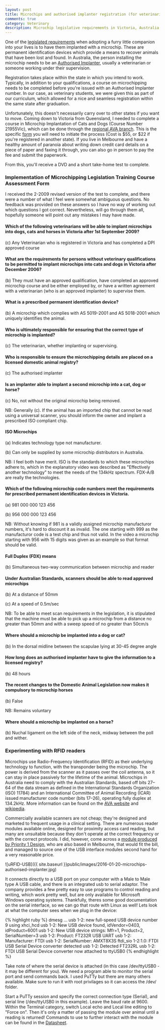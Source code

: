 ```yaml
---
layout: post
title: Microchips and authorised implanter registration (for veterinarians in Victoria, Australia)
comments: true
category: Veterinary
description: Microchip legislative requirements in Victoria, Australia, going through the test for veterinarians and experimenting with a custom FDX-B reader.
---
```


One of the <a href="http://agriculture.vic.gov.au/pets/registration-legislation-and-permits/Microchipping-of-Dogs,-Cats-and-Horses">legislated requirements</a> when adopting a furry little companion into your lives is to have them implanted with a microchip. These are permanent identification devices which provide a means to recover animals that have been lost and found. In Australia, the person installing the microchip needs to be an <a href="http://agriculture.vic.gov.au/pets/registration-legislation-and-permits/Microchipping-of-Dogs,-Cats-and-Horses/microchipping-information-for-authorised-implanters">Authorised Implanter</a>, usually a veterinarian or someone working under their supervision. 

<!--break-->

Registration takes place within the state in which you intend to work. Typically, in addition to your qualifications, a course on microchipping needs to be completed before you're issued with an Authorised Implanter number. In our case, as veterinary students, we were given this as part of our curriculum, which allowed for a nice and seamless registration within the same state after graduation.

Unfortunately, this doesn't necessarily carry over to other states if you want to move. Coming down to Victoria from Queensland, I needed to complete a course in Microchip Implantation of Cats and Dogs (Course Number 21955Vic), which can be done through the <a href="http://www.ava.com.au/about-us/my-ava-group/divisions-and-branches/victoria-0">regional AVA branch</a>. This is the specific <a href="http://www.ava.com.au/sites/default/files/Microchip%20Accreditation%20Registration%20Form.pdf">form</a> you will need to initiate the process (Cost is $55, or $22 if you're registered in another state). If you live in Melbourne and have a healthy amount of paranoia about writing down credit card details on a piece of paper and faxing it through, you can also go in person to pay the fee and submit the paperwork. 

From this, you'll receive a DVD and a short take-home test to complete.

### Implementation of Microchipping Legislation Training Course Assessment Form

I received the 2-2009 revised version of the test to complete, and there were a number of what I feel were somewhat ambiguous questions. No feedback was provided on these answers so I have no way of working out which questions I got correct. Nevertheless, will go through them all, hopefully someone will point out any mistakes I may have made. 

#### Which of the following veterinarians will be able to implant microchips into dogs, cats and horses in Victoria after 1st September 2009?

(c) Any Veterinarian who is registered in Victoria and has completed a DPI approved course

#### What are the requirements for persons without veterinary qualifications to be permitted to implant microchips into cats and dogs in Victoria after December 2006?

(b) They must have an approved qualification, have completed an approved microchip course and be either employed by, or have a written agreement with a veterinarian (who is an approved implanter) to supervise them.

#### What is a prescribed permanent identification device?

(b) A microchip which complies with AS 5019-2001 and AS 5018-2001 which uniquely identifies the animal.

#### Who is ultimately responsible for ensuring that the correct type of microchip is implanted?

(c) The veterinarian, whether implanting or supervising.

#### Who is responsible to ensure the microchipping details are placed on a licensed domestic animal registry?

(c) The authorised implanter

#### Is an implanter able to implant a second microchip into a cat, dog or horse?

(c) No, not without the original microchip being removed.

NB: Generally (c). If the animal has an imported chip that cannot be read using a universal scanner, you should inform the owner and implant a prescribed ISO compliant chip. 

#### ISO Microchips

(a) Indicates technology type not manufacturer.

(b) Can only be supplied by some microchip distributors in Australia.

NB: I feel both have merit. ISO is the standards to which these microchips adhere to, which in the explanatory video was described as "Effectively another technology" to meet the needs of the 134kHz spectrum. FDX-A/B are really the technologies. 

#### Which of the following microchip code numbers meet the requirements for prescribed permanent identification devices in Victoria.

(a) 981 000 000 123 456

(b) 956 000 000 123 456

NB: Without knowing if 981 is a validly assigned microchip manufacturor numbers, it's hard to discount it as invalid. The one starting with 999 as the manufacturor code is a test chip and thus not valid. In the video a microchip starting with 956 with 15 digits was given as an example so that format should be valid. 

#### Full Duplex (FDX) means

(b) Simultaneous two-way communication between microchip and reader

#### Under Australian Standards, scanners should be able to read approved microchips

(b) At a distance of 50mm

(c) At a speed of 0.5m/sec

NB: To be able to meet scan requirements in the legislation, it is stipulated that the machine must be able to pick up a microchip from a distance no greater than 50mm and with a sweep speed of no greater than 50cm/s

#### Where should a microchip be implanted into a dog or cat?

(b) In the dorsal midline between the scapulae lying at 30-45 degree angle

#### How long does an authorised implanter have to give the information to a licensed registry?

(b) 48 hours

#### The recent changes to the Domestic Animal Legislation now makes it compulsory to microchip horses

(b) False

NB: Remains voluntary

#### Where should a microchip be implanted on a horse?

(b) Nuchal ligament on the left side of the neck, midway between the poll and wither.


### Experimenting with RFID readers

Microchips use Radio-Frequency Identification (RFID) as their underlying technology to function, with the transponder being the microchip. The power is derived from the scanner as it passes over the coil antenna, so it can stay in place passively for the lifetime of the animal. Microchips in Australia need to comply with the Australian Standards, based off bits 27–64 of the data stream as defined in the International Standards Organization (ISO) 11784) and an International Committee of Animal Recording (ICAR) issued manufacturer code number (bits 17–26), operating fully duplex at 134.2kHz. More information can be found on the <a href="http://www.ava.com.au/policy/51-electronic-identification-animals">AVA website</a> and <a href="https://en.wikipedia.org/wiki/ISO_11784_%26_11785">wikipedia</a>.

Commercially available scanners are not cheap; they're designed and marketed to frequent usage in a clinical setting. There are numerous reader modules available online, designed for proximity access card reading, but many are unsuitable because they don't operate at the correct frequency or with the correct protocols. I did, however, come across a <a href="http://www.priority1design.com.au/rfid_reader_modules.html#mrfid_reader_writer">module produced by Priority 1 Design</a>, who are also based in Melbourne, that would fit the bill, and managed to source one of the USB interface modules second hand for a very reasonable price. 

![uRFID-USB]({{ site.baseurl }}public/images/2016-01-20-microchips-authorised-implanter.jpg)

It connects directly to a USB port on your computer with a Male to Male type A USB cable, and there is an integrated usb to serial adaptor. The company provides a few pretty easy to use programs to control reading and writing, which work pretty well, but are only available for Microsoft Windows operating systems. Thankfully, theres some good documentation on the serial interface, so we can go that route with Linux as well! Lets look at what the computer sees when we plug in the device:

{% highlight ruby %}
dmesg
...
usb 1-2: new full-speed USB device number 9 using xhci_hcd
usb 1-2: New USB device found, idVendor=0403, idProduct=6001
usb 1-2: New USB device strings: Mfr=1, Product=2, SerialNumber=3
usb 1-2: Product: FT232R USB UART
usb 1-2: Manufacturer: FTDI
usb 1-2: SerialNumber: AMXT8X3S
ftdi_sio 1-2:1.0: FTDI USB Serial Device converter detected
usb 1-2: Detected FT232RL
usb 1-2: FTDI USB Serial Device converter now attached to ttyUSB0
{% endhighlight %}

Take note of where the serial device is attached (in this case /dev/ttyUSB0 - it may be different for you). We need a program able to monitor the serial port and send commands back. I used PuTTy but there are many others available. Make sure to run it with root privilages so it can access the /dev/ folder.

Start a PuTTy session and specify the correct connection type (Serial), and serial line (/dev/ttyUSB0 in this example). Leave the baud rate at 9600. Within the Terminal category, switch Local echo and Local line editing to "Force on". Then it's only a matter of passing the module over animal until a reading is returned! Commands to use to further interact with the module can be found in the [Datasheet](http://www.priority1design.com.au/rfid_reader_usb.pdf).
